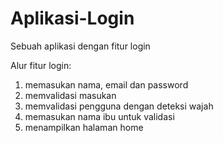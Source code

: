 # Aplikasi-Login
Sebuah aplikasi dengan fitur login

Alur fitur login:
1. memasukan nama, email dan password
2. memvalidasi masukan
3. memvalidasi pengguna dengan deteksi wajah
4. memasukan nama ibu untuk validasi
5. menampilkan halaman home
